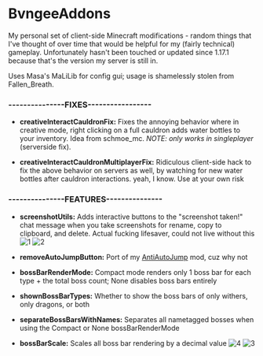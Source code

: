 # BvngeeAddons

My personal set of client-side Minecraft modifications - random things that I've thought of over time that would be helpful for my (fairly technical) gameplay. Unfortunately hasn't been touched or updated since 1.17.1 because that's the version my server is still in.

Uses Masa's MaLiLib for config gui; usage is shamelessly stolen from Fallen_Breath.

### ---------------FIXES-----------------


- **creativeInteractCauldronFix:** Fixes the annoying behavior where in creative mode, right clicking on a full cauldron adds water bottles to your inventory. Idea from schmoe_mc. *NOTE: only works in singleplayer* (serverside fix).

- **creativeInteractCauldronMultiplayerFix:** Ridiculous client-side hack to fix the above behavior on servers as well, by watching for new water bottles after cauldron interactions. yeah, I know. Use at your own risk

### ---------------FEATURES---------------

- **screenshotUtils:** Adds interactive buttons to the "screenshot taken!" chat message when you take screenshots for rename, copy to clipboard, and delete. Actual fucking lifesaver, could not live without this
![1](https://github.com/user-attachments/assets/3f3b5d4f-9bfd-450b-8e5f-3f8bd6affdc0)
![2](https://github.com/user-attachments/assets/cd1717a7-00bb-49e1-8da6-c96cb698c162)

- **removeAutoJumpButton:** Port of my [AntiAutoJump](https://www.curseforge.com/minecraft/mc-mods/anti-auto-jump) mod, cuz why not

- **bossBarRenderMode:** Compact mode renders only 1 boss bar for each type + the total boss count; None disables boss bars entirely

- **shownBossBarTypes:** Whether to show the boss bars of only withers, only dragons, or both

- **separateBossBarsWithNames:** Separates all nametagged bosses when using the Compact or None bossBarRenderMode

- **bossBarScale:** Scales all boss bar rendering by a decimal value
![4](https://github.com/user-attachments/assets/35963ce1-0a1d-41c9-859e-8ab411d776f1)
![3](https://github.com/user-attachments/assets/ca06dff7-69d6-43c4-b923-f621842f757a)
